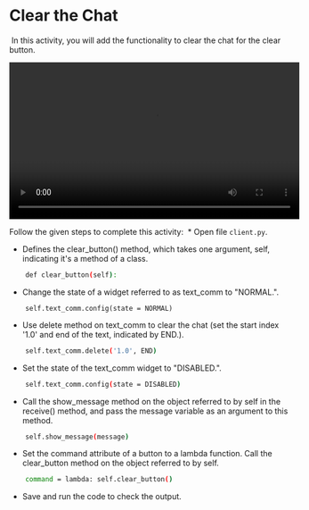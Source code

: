 Clear the Chat
===================
​
In this activity, you will add the functionality to clear the chat for the clear button.
​
​

<video src= "https://media.slid.es/videos/1525749/E-mhPHB2/aa1.mp4" width = "521" height = "281" >
​</video>


Follow the given steps to complete this activity:
​
​* Open file `client.py`.
​
* Defines the clear_button() method, which takes one argument, self, indicating it's a method of a class.
```sh
	def clear_button(self):
```

* Change the state of a widget referred to as text_comm to "NORMAL.".
```
	self.text_comm.config(state = NORMAL)
```

* Use delete method on text_comm to clear the chat (set the start index '1.0' and end of the text, indicated by END.).
```sh
    self.text_comm.delete('1.0', END)
```

* Set the state of the text_comm widget to "DISABLED.".
```sh
    self.text_comm.config(state = DISABLED)
```     

* Call the show_message method on the object referred to by self in the receive() method, and pass the message variable as an argument to this method.
```sh
    self.show_message(message)
``` 
   
* Set the command attribute of a button to a lambda function. Call the clear_button method on the object referred to by self.
```sh
    command = lambda: self.clear_button()
``` 
   
* Save and run the code to check the output.